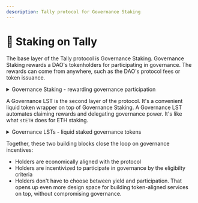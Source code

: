 ```yaml
---
description: Tally protocol for Governance Staking
---
```


# 🏦 Staking on Tally

The base layer of the Tally protocol is Governance Staking. Governance Staking rewards a DAO's tokenholders for participating in governance. The rewards can come from anywhere, such as the DAO's protocol fees or token issuance.

<details>

<summary>Governance Staking - rewarding governance participation</summary>

In Governance Staking, tokenholders may – and often must – use their staked tokens in governance. Staking supports – or even requires – that stakers delegate their staked tokens' voting power.

**Here's how it works:**

* The DAO decides on eligibility criteria for Governance Staking's rewards. For example, stakers might need to activate their voting power to be eligible.
* Tokenholders stake tokens to be eligible for staking rewards. Staking and unstaking is instant.
* The DAO sends rewards into its Governance Staking. For example, the DAO might route protocol fees to staker.
* Governance Staking distributes those rewards among stakers over time. Each staker's reward is proportional to their staked balance over time.
* Stakers set a beneficiary, such as themselves. The beneficiary can claim their accrued rewards at any time.

**Implementation details:**

* Governance Staking is an immutable contract with minimal governance. It does have two admin functions:
  * Adding new sources of reward
  * Changing the eligibility criteria
* Governance Staking is out-of-the-box compatible with existing \`ERC20Votes\` governance tokens. It supports \`ERC20Votes\` delegation with the "surrogate factory" pattern. Governance Staking creates a surrogate contract for each delegate. It delegates voting power in each surrogate to the delegate.
* Whenever Governance Staking receives rewards, it distributes them over a period of time. Distributing over time gives unstaked tokenholders a chance to stake. A smooth schedule also minimizes discontinuities from flash staking.
* The Governance Staking contract builds on [UniStaker](https://github.com/uniswapfoundation/UniStaker). Unistaker is based on Syntheix's [StakingRewards](https://github.com/Synthetixio/synthetix/blob/develop/contracts/StakingRewards.sol).

</details>

A Governance LST is the second layer of the protocol. It's a convenient liquid token wrapper on top of Governance Staking. A Governance LST automates claiming rewards and delegating governance power. It's like what `stETH` does for ETH staking.

<details>

<summary>Governance LSTs - liquid staked governance tokens</summary>

A Governance LST is the easiest way to get rewards from Governance Staking.

The staking system starts from one key insight: holders shouldn't have to choose between participating in governance and rewards! If they do, most of them will choose yield.

If most tokens aren't active in governance, that undermines the DAO. Low participation ends in one of two failure modes. Either the DAO freezes because it has too few votes to pass proposals, or someone launches a 51% governance attack.

The Governance LST solves this problem by having a default strategy for activating governance tokens. If the Governance LST holder doesn't activate their voting power, the default strategy will.

**Here's how a Governance LST works:**

* A holder can stake their \`TOKEN\` balance to receive that many \`stTOKEN\`.
* Optionally, the holder can delegate their voting power
* The \`stTOKEN\` contract deposits \`TOKEN\` in Governance Staking. \`stTOKEN\` assigns the voting power to the holder's chosen delegate, if any. Otherwise, it assigns the voting power using the delegation strategy
* The delegation strategy is configured by \`TOKEN\` governance. This keeps the default voting power aligned with the DAO and mitigates capture risk.
* The \`stTOKEN\` contract claims Governance Staking rewards daily.
* The rewards are auctioned off for more \`TOKEN\`, which is added to each user's staked position. e.g. a balance of \`100 stTOKEN\` might become \`100.5 stTOKEN\`.
* Holders can redeem their \`stTOKEN\` 1:1 for the underlying \`TOKEN\` at any time.

**FAQ**:

**Who approves the default delegation strategy(s)?**

The underlying governance does. e.g. Arbitrum governance would pick the delegation strategy for \`stARB\`. If Arbiturm governance does not approve one, Tally Protocol's governance picks a default.

**Is there liquidity risk?**

Liquidity risk is minimal, because unstaking is instant. If there is a price difference between TOKEN and stTOKEN, arbitrageurs can arb it away.

**Can Governance LSTs be used in restaking and DeFi?**

Yes, that's one of the primary motivations. LST holders can have it all. They can participate in governance, earn rewards for doing so, and use their position as collateral. The LST is a rebasing token, but it's easy to wrap it into a non-rebasing LST.

**Is there risk of delegation strategies capturing governance?**

Delegation strategies have no special powers that might present a danger. Token holders are free to change delegation strategies at any time. Poorly implemented delegation strategies do not pose a feedback loop danger. In the worst case, users withdraw their tokens or delegate them by hand.

</details>

Together, these two building blocks close the loop on governance incentives:

* Holders are economically aligned with the protocol
* Holders are incentivized to participate in governance by the eligibilty criteria
* Holders don't have to choose between yield and participation. That opens up even more design space for building token-aligned services on top, without compromising governance.

